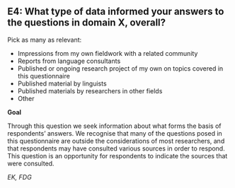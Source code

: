 
## E4: What type of data informed your answers to the questions in domain X, overall?

Pick as many as relevant:
- Impressions from my own fieldwork with a related community
- Reports from language consultants
- Published or ongoing research project of my own on topics covered in this questionnaire
- Published material by linguists
- Published materials by researchers in other fields
- Other


**Goal**

Through this question we seek information about what forms the basis of respondents’ answers. We recognise that many of the questions posed in this questionnaire are outside the considerations of most researchers, and that respondents may have consulted various sources in order to respond. This question is an opportunity for respondents to indicate the sources that were consulted.



*EK, FDG*
